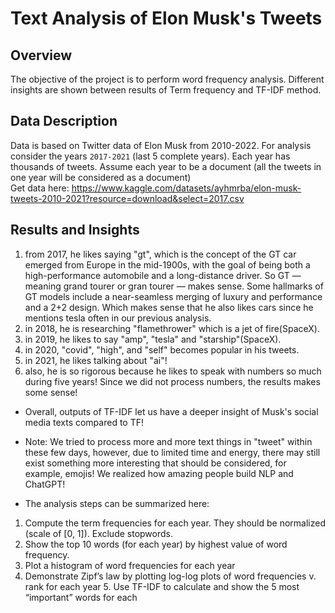 # Text Analysis of Elon Musk's Tweets 
## Overview 
The objective of the project is to perform word frequency analysis. Different insights are shown between results of Term frequency and TF-IDF method. 
## Data Description 
Data is based on Twitter data of Elon Musk from 2010-2022. For analysis consider the years `2017-2021` (last 5 complete years). Each year has thousands of tweets. Assume each year to be a document (all the tweets in one year will be considered as a document)   
Get data here: https://www.kaggle.com/datasets/ayhmrba/elon-musk-tweets-2010-2021?resource=download&select=2017.csv    

## Results and Insights 
1. from 2017, he likes saying "gt", which is the concept of the GT car emerged from Europe in the mid-1900s, with the goal of being both a high-performance automobile and a long-distance driver. So GT — meaning grand tourer or gran tourer — makes sense. Some hallmarks of GT models include a near-seamless merging of luxury and performance and a 2+2 design. Which makes sense that he also likes cars since he mentions tesla often in our previous analysis.
2. in 2018, he is researching "flamethrower" which is a jet of fire(SpaceX).  
3. in 2019, he likes to say "amp", "tesla" and "starship"(SpaceX).  
4. in 2020, "covid", "high", and "self" becomes popular in his tweets.  
5. in 2021, he likes talking about "ai"!  
6. also, he is so rigorous because he likes to speak with numbers so much during five years! Since we did not process numbers, the results makes some sense!  

- Overall, outputs of TF-IDF let us have a deeper insight of Musk's social media texts compared to TF!

- Note: We tried to process more and more text things in "tweet" within these few days, however, due to limited time and energy, there may still exist something more interesting that should be considered, for example, emojis! We realized how amazing people build NLP and ChatGPT!

- The analysis steps can be summarized here: 
1. Compute the term frequencies for each year. They should be normalized (scale of [0, 1]). Exclude stopwords.    
2. Show the top 10 words (for each year) by highest value of word frequency.    
3. Plot a histogram of word frequencies for each year     
4. Demonstrate Zipf’s law by plotting log-log plots of word frequencies v. rank for each year 5. Use TF-IDF to calculate and show the 5 most “important” words for each
